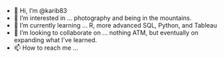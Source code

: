 - 👋 Hi, I’m @karib83
- 👀 I’m interested in ... photography and being in the mountains.
- 🌱 I’m currently learning ... R, more advanced SQL, Python, and Tableau
- 💞️ I’m looking to collaborate on ... nothing ATM, but eventually on expanding what I've learned.
- 📫 How to reach me ...

<!---
karib83/karib83 is a ✨ special ✨ repository because its `README.md` (this file) appears on your GitHub profile.
You can click the Preview link to take a look at your changes.
--->
